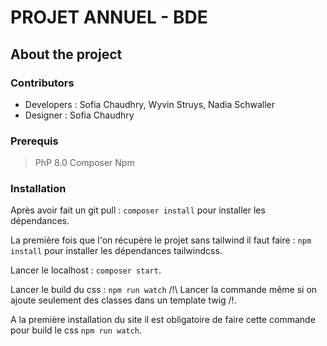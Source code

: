 #  PROJET ANNUEL - BDE
    
## About the project

### Contributors

 * Developers : Sofia Chaudhry, Wyvin Struys, Nadia Schwaller
 * Designer : Sofia Chaudhry
 
### Prerequis

> PhP 8.0 
> Composer 
> Npm

### Installation 

Après avoir fait un git pull : ``composer install`` pour installer les dépendances.

La première fois que l'on récupère le projet sans tailwind il faut faire : ``npm install`` pour installer les dépendances tailwindcss.

Lancer le localhost : ``composer start``.

Lancer le build du css : ``npm run watch`` /!\ Lancer la commande même si on ajoute seulement des classes dans un template twig /!\.

A la première installation du site il est obligatoire de faire cette commande pour build le css ``npm run watch``.
